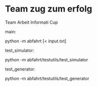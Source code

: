 # Team zug zum erfolg

Team Arbeit Informati Cup

main:

python -m abfahrt [< input.txt]

test_simulator:

python -m abfahrt/testutils/test_simulator

test_generator:

python -m abfahrt/testutils/test_generator